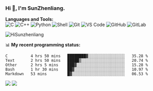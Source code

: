 
### Hi 👋, I'm SunZhenliang.



**Languages and Tools:**  
![C](https://img.shields.io/badge/-00599C?style=flat-square&logo=c&logoColor=white)
![C++](https://img.shields.io/badge/-C++-00599C?style=flat-square&logo=c%2B%2B&logoColor=white)
![Python](https://img.shields.io/badge/-Python-8fcfd1?style=flat-square&logo=Python)
![Shell](https://img.shields.io/badge/-Shell-blasck?style=flat-square&logo=Shell)
![Git](https://img.shields.io/badge/-Git-black?style=flat-square&logo=git)
![VS Code](https://img.shields.io/badge/-VS%20Code-007ACC?style=flat-square&logo=visual-studio-code)
![GitHub](https://img.shields.io/badge/-GitHub-181717?style=flat-square&logo=github)
![GitLab](https://img.shields.io/badge/-GitLab-FCA121?style=flat-square&logo=gitlab)

<img   src="https://github-readme-stats.vercel.app/api?username=HiSunzhenliang&count_private=true&show_icons=true" alt="HiSunzhenliang" />

📊 **My recent programming status:**
<!--START_SECTION:waka-->
```text
C          4 hrs 50 mins   ████████▓░░░░░░░░░░░░░░░░   35.28 % 
Text       2 hrs 50 mins   █████▒░░░░░░░░░░░░░░░░░░░   20.74 % 
Other      2 hrs 5 mins    ███▓░░░░░░░░░░░░░░░░░░░░░   15.28 % 
Bash       1 hr 30 mins    ██▓░░░░░░░░░░░░░░░░░░░░░░   10.97 % 
Markdown   53 mins         █▓░░░░░░░░░░░░░░░░░░░░░░░   06.53 % 
```
<!--END_SECTION:waka-->
[![](https://img.shields.io/ubuntu/v/ubuntu-wallpapers)](https://kubuntu.org/)
![](https://visitor-badge.glitch.me/badge?page_id=HiSunzhenliang.readme)

